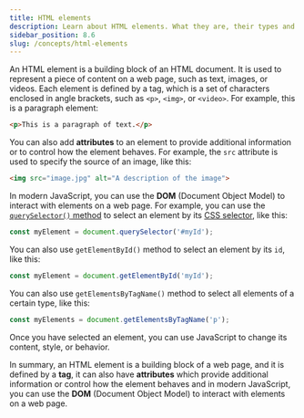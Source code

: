 ```yaml
---
title: HTML elements
description: Learn about HTML elements. What they are, their types and how to work with them in a browser environment using JavaScript.
sidebar_position: 8.6
slug: /concepts/html-elements
---
```


An HTML element is a building block of an HTML document. It is used to represent a piece of content on a web page, such as text, images, or videos. Each element is defined by a tag, which is a set of characters enclosed in angle brackets, such as `<p>`, `<img>`, or `<video>`. For example, this is a paragraph element:

```html
<p>This is a paragraph of text.</p>
```

You can also add **attributes** to an element to provide additional information or to control how the element behaves. For example, the `src` attribute is used to specify the source of an image, like this:

```html
<img src="image.jpg" alt="A description of the image">
```

In modern JavaScript, you can use the **DOM** (Document Object Model) to interact with elements on a web page. For example, you can use the [`querySelector()` method](./querying_css_selectors.md) to select an element by its [CSS selector](./css_selectors.md), like this:

```js
const myElement = document.querySelector('#myId');
```

You can also use `getElementById()` method to select an element by its `id`, like this:

```js
const myElement = document.getElementById('myId');
```

You can also use `getElementsByTagName()` method to select all elements of a certain type, like this:

```js
const myElements = document.getElementsByTagName('p');
```

Once you have selected an element, you can use JavaScript to change its content, style, or behavior.

In summary, an HTML element is a building block of a web page, and it is defined by a **tag**, it can also have **attributes** which provide additional information or control how the element behaves and in modern JavaScript, you can use the **DOM** (Document Object Model) to interact with elements on a web page.

